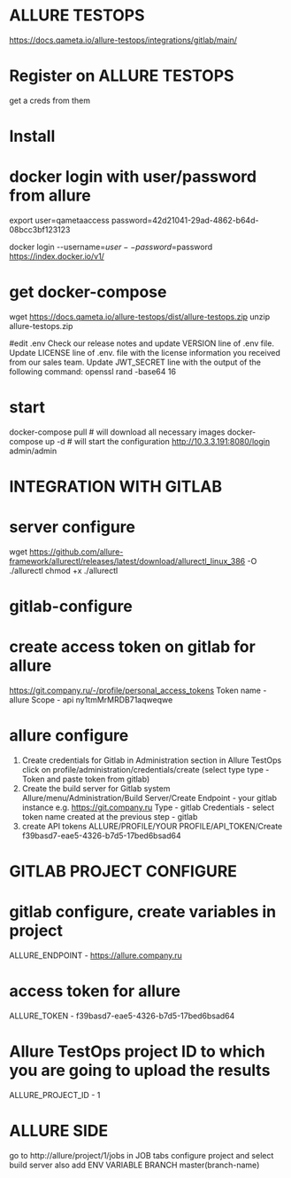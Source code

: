 # ALLURE TESTOPS
https://docs.qameta.io/allure-testops/integrations/gitlab/main/

# Register on ALLURE TESTOPS
get a creds from them


# Install 
# docker login with user/password from allure
export user=qametaaccess password=42d21041-29ad-4862-b64d-08bcc3bf123123

docker login --username=$user --password=$password https://index.docker.io/v1/

# get docker-compose
wget https://docs.qameta.io/allure-testops/dist/allure-testops.zip
unzip allure-testops.zip

#edit .env
Check our release notes and update VERSION line of .env file.
Update LICENSE line of .env. file with the license information you received from our sales team.
Update JWT_SECRET line with the output of the following command: openssl rand -base64 16
# start
docker-compose pull       # will download all necessary images
docker-compose up -d      # will start the configuration
http://10.3.3.191:8080/login
admin/admin


# INTEGRATION WITH GITLAB
# server configure
wget https://github.com/allure-framework/allurectl/releases/latest/download/allurectl_linux_386 -O ./allurectl
chmod +x ./allurectl

# gitlab-configure
# create access token on gitlab for allure
https://git.company.ru/-/profile/personal_access_tokens
Token name - allure
Scope - api
ny1tmMrMRDB71aqweqwe

# allure configure
1) Create credentials for Gitlab in Administration section in Allure TestOps
click on profile/administration/credentials/create (select type type - Token and paste token from gitlab)
2) Create the build server for Gitlab system
Allure/menu/Administration/Build Server/Create
Endpoint - your gitlab instance e.g. https://git.company.ru
Type - gitlab
Credentials - select token name created at the previous step - gitlab
3) create API tokens
ALLURE/PROFILE/YOUR PROFILE/API_TOKEN/Create
f39basd7-eae5-4326-b7d5-17bed6bsad64





# GITLAB PROJECT CONFIGURE
# gitlab configure, create variables in project
ALLURE_ENDPOINT - https://allure.company.ru
# access token for allure
ALLURE_TOKEN - f39basd7-eae5-4326-b7d5-17bed6bsad64
# Allure TestOps project ID to which you are going to upload the results
ALLURE_PROJECT_ID - 1 

# ALLURE SIDE
go to http://allure/project/1/jobs
in JOB tabs configure project and select build server
also add ENV VARIABLE
BRANCH master(branch-name)




